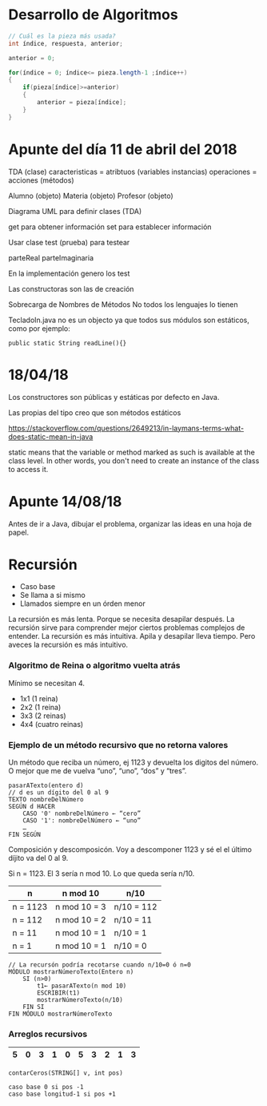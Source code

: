 # Desarrollo de Algoritmos
```java
// Cuál es la pieza más usada?
int índice, respuesta, anterior;

anterior = 0;

for(índice = 0; índice<= pieza.length-1 ;índice++)
{
	if(pieza[índice]>=anterior)
	{
		anterior = pieza[índice];
	}
}
```

# Apunte del día 11 de abril del 2018
﻿TDA (clase)
caracteristicas = atribtuos (variables instancias)
operaciones = acciones (métodos)

Alumno (objeto)
Materia (objeto)
Profesor (objeto)

Diagrama UML para definir clases (TDA)

get para obtener información
set para establecer información

Usar clase test (prueba) para testear

parteReal
parteImaginaria

En la implementación genero los test

Las constructoras son las de creación

Sobrecarga de Nombres de Métodos No todos los lenguajes lo tienen

TecladoIn.java no es un objecto ya que todos sus módulos son estáticos,
como por ejemplo:

```
public static String readLine(){}
```

# 18/04/18
Los constructores son públicas y estáticas por defecto en Java.

Las propias del tipo creo que son métodos estáticos

https://stackoverflow.com/questions/2649213/in-laymans-terms-what-does-static-mean-in-java

static means that the variable or method marked as such is available at the class level. In other words, you don't need to create an instance of the class to access it.

# Apunte 14/08/18
Antes de ir a Java, dibujar el problema, organizar las ideas en una hoja de papel.

# Recursión
- Caso base
- Se llama a si mismo
- Llamados siempre en un órden menor

La recursión es más lenta. Porque se necesita desapilar después. La recursión sirve para comprender mejor ciertos problemas complejos de entender. La recursión es más intuitiva. Apila
y desapilar lleva tiempo. Pero aveces la recursión es más intuitivo.

### Algoritmo de Reina o algoritmo vuelta atrás
Mínimo se necesitan 4.

- 1x1 (1 reina)
- 2x2 (1 reina)
- 3x3 (2 reinas)
- 4x4 (cuatro reinas)

### Ejemplo de un método recursivo que no retorna valores

Un método que reciba un número, ej 1123 y devuelta los digitos del número. O mejor que me de vuelva “uno”, “uno”, “dos” y “tres”.

```
pasarATexto(entero d)
// d es un dígito del 0 al 9
TEXTO nombreDelNúmero
SEGÚN d HACER
	CASO '0' nombreDelNúmero ← “cero”
	CASO '1': nombreDelNúmero ← “uno”
	…
FIN SEGÚN
```

Composición y descomposicón. Voy a descomponer 1123  y sé el el último díjito va del 0 al 9.

Si n = 1123. El 3 sería n mod 10. Lo que queda sería n/10.

| n | n mod 10 | n/10 |
| - | -------- | ---- |
| n = 1123 | n mod 10 = 3 | n/10 = 112 |
| n = 112 | n mod 10 = 2 | n/10 = 11 |
| n = 11 | n mod 10 = 1 | n/10 = 1 |
| n = 1 | n mod 10 = 1 | n/10 = 0 |

```
// La recursón podría recotarse cuando n/10=0 ó n=0
MÓDULO mostrarNúmeroTexto(Entero n)
	SI (n>0)
		t1← pasarATexto(n mod 10)
		ESCRIBIR(t1)
		mostrarNúmeroTexto(n/10)
	FIN SI
FIN MÓDULO mostrarNúmeroTexto
```

### Arreglos recursivos

| 5 | 0 | 3 | 1 | 0 | 5 | 3 | 2 | 1 | 3 |
| - | - | - | - | - | - | - | - | - | - |

```
contarCeros(STRING[] v, int pos)

caso base 0 si pos -1
caso base longitud-1 si pos +1
```

